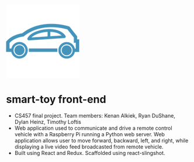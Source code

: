 
![alt text](./logo_small.png)
# smart-toy front-end
- CS457 final project. Team members: Kenan Alkiek, Ryan DuShane, Dylan Heinz, Timothy Loftis
- Web application used to communicate and drive a remote control vehicle with a Raspberry Pi running a Python web server. Web application allows user to move forward, backward, left, and right, while displaying a live video feed broadcasted from remote vehicle. 
- Built using React and Redux. Scaffolded using react-slingshot. 
